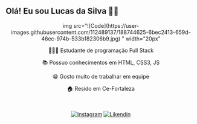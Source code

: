 ## Olá! Eu sou Lucas da Silva 👋🏻 <br/>

<div align = center>
img src="![Code](https://user-images.githubusercontent.com/112489137/188744625-6bec2413-659d-46ec-974b-533b182306b9.jpg)
" width="20px"
<div/>

👨🏻‍💻 Estudante de programação Full Stack <br/>

📚 Possuo conhecimentos em HTML, CSS3, JS <br/>

😁 Gosto muito de trabalhar em equipe <br/>

🏠 Resido em Ce-Fortaleza <br/>

<br/>

[![Instagram](https://img.shields.io/badge/Instagram-E4405F?style=for-the-badge&logo=instagram&logoColor=white)](https://www.instagram.com/_lcss2/)
[![Likendin](https://img.shields.io/badge/LinkedIn-0077B5?style=for-the-badge&logo=linkedin&logoColor=white)](https://www.linkedin.com/in/lucas-da-silva-lima-479133232/)










